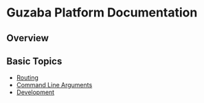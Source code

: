 # Guzaba Platform Documentation

## Overview

## Basic Topics

- [Routing](./Routing)
- [Command Line Arguments](./cli-args)
- [Development](./Development)
